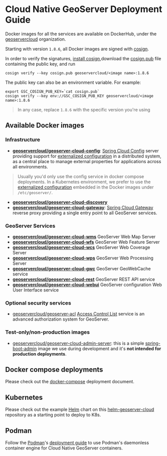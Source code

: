 # Cloud Native GeoServer Deployment Guide

Docker images for all the services are available on DockerHub, under the [geoservercloud](https://hub.docker.com/u/geoservercloud/) organization.

Starting with version `1.8.6`, all Docker images are signed with [cosign](https://docs.sigstore.dev/signing/signing_with_containers/).

In order to verify the signatures, [install cosign](https://docs.sigstore.dev/system_config/installation/),download the [cosign.pub](../cosign/cosign.pub) file containing the public key, and run

```
cosign verify --key cosign.pub geoservercloud/<image name>:1.8.6
```

The public key can also be an environment variable. For example:

```
export GSC_COSIGN_PUB_KEY=`cat cosign.pub`
cosign verify --key env://GSC_COSIGN_PUB_KEY geoservercloud/<image name>:1.8.6
```

> In any case, replace `1.8.6` with the specific version you're using

## Available Docker images

### Infrastructure

* **[geoservercloud/geoserver-cloud-config](https://hub.docker.com/repository/docker/geoservercloud/geoserver-cloud-config)**:
[Spring Cloud Config](https://docs.spring.io/spring-cloud-config/docs/current/reference/html/) server providing support for [externalized configuration](https://docs.spring.io/spring-boot/reference/features/external-config.html) in a distributed system, as a central place to manage external properties for applications across all environments.
> Usually you'd only use the config service in docker compose deployments. In a Kubernetes environment, we prefer to use the [externalized configuration](https://github.com/geoserver/geoserver-cloud-config) embedded in the Docker images under `/etc/geoserver/`.
* **[geoservercloud/geoserver-cloud-discovery](https://hub.docker.com/repository/docker/geoservercloud/geoserver-cloud-discovery)**
* **[geoservercloud/geoserver-cloud-gateway](https://hub.docker.com/repository/docker/geoservercloud/geoserver-cloud-gateway)**:
[Spring Cloud Gateway](https://cloud.spring.io/spring-cloud-gateway/reference/html/) reverse proxy providing a single entry point to all GeoServer services.

### GeoServer Services

* **[geoservercloud/geoserver-cloud-wms](https://hub.docker.com/repository/docker/geoservercloud/geoserver-cloud-wms)**
GeoServer Web Map Server
* **[geoservercloud/geoserver-cloud-wfs](https://hub.docker.com/repository/docker/geoservercloud/geoserver-cloud-wfs)**
GeoServer Web Feature Server
* **[geoservercloud/geoserver-cloud-wcs](https://hub.docker.com/repository/docker/geoservercloud/geoserver-cloud-wcs)**
GeoServer Web Coverage Server
* **[geoservercloud/geoserver-cloud-wps](https://hub.docker.com/repository/docker/geoservercloud/geoserver-cloud-wps)**
GeoServer Web Processing Server
* **[geoservercloud/geoserver-cloud-gwc](https://hub.docker.com/repository/docker/geoservercloud/geoserver-cloud-gwc)**
GeoServer GeoWebCache service
* **[geoservercloud/geoserver-cloud-rest](https://hub.docker.com/repository/docker/geoservercloud/geoserver-cloud-rest)**
GeoServer REST API service
* **[geoservercloud/geoserver-cloud-webui](https://hub.docker.com/repository/docker/geoservercloud/geoserver-cloud-webui)**
GeoServer configuration Web User Interface service

### Optional security services

* [geoservercloud/geoserver-acl](https://hub.docker.com/repository/docker/geoservercloud/geoserver-acl)
[Access Control List](https://github.com/geoserver/geoserver-acl) service is an advanced authorization system for GeoServer.

### Test-only/non-production images

* [geoservercloud/geoserver-cloud-admin-server](https://hub.docker.com/repository/docker/geoservercloud/geoserver-cloud-admin-server): this is a simple [spring-boot-admin](https://github.com/codecentric/spring-boot-admin) image we use during development and it's **not intended for production deployments**.


## Docker compose deployments

Please check out the [docker-compose](./docker-compose/index.md) deployment document.

## Kubernetes

Please check out the example [Helm](https://helm.sh/) chart on this [helm-geoserver-cloud](https://github.com/camptocamp/helm-geoserver-cloud) repository as a starting point to deploy to K8s.

## Podman

Follow the [Podman](https://podman.io/)'s [deployment guide](./podman/index.md) to use Podman's daemonless container engine for Cloud Native GeoServer containers.

